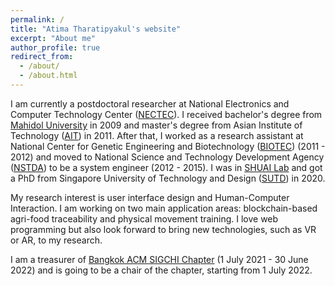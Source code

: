 ```yaml
---
permalink: /
title: "Atima Tharatipyakul's website"
excerpt: "About me"
author_profile: true
redirect_from:
  - /about/
  - /about.html
---
```


I am currently a postdoctoral researcher at National Electronics and Computer Technology Center ([NECTEC](https://www.nectec.or.th/en/)). I received bachelor's degree from [Mahidol University](https://mahidol.ac.th/) in 2009 and master's degree from Asian Institute of Technology ([AIT](https://www.ait.ac.th/)) in 2011. After that, I worked as a research assistant at National Center for Genetic Engineering and Biotechnology ([BIOTEC](http://www.biotec.or.th/)) (2011 - 2012) and moved to National Science and Technology Development Agency ([NSTDA](https://www.nstda.or.th/)) to be a system engineer (2012 - 2015).
I was in [SHUAI Lab](https://shuailab.wordpress.com/) and got a PhD from Singapore University of Technology and Design ([SUTD](https://www.sutd.edu.sg/)) in 2020.

My research interest is user interface design and Human-Computer Interaction. I am working on two main application areas: blockchain-based agri-food traceability and physical movement training. I love web programming but also look forward to bring new technologies, such as VR or AR, to my research.

I am a treasurer of [Bangkok ACM SIGCHI Chapter](https://www.facebook.com/bkk.sigchi) (1 July 2021 - 30 June 2022) and is going to be a chair of the chapter, starting from 1 July 2022.
